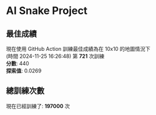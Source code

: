
# AI Snake Project

## **最佳成績**
現在使用 GitHub Action 訓練最佳成績為在 10x10 的地圖情況下  
(時間 2024-11-25 16:26:48) 第 **721** 次訓練  
**分數**: 440  
**探索值**: 0.0269

## 總訓練次數
現在已經訓練了: **197000** 次
